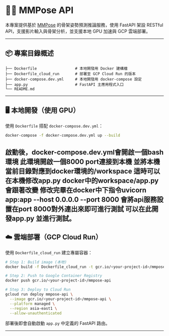 # 🏃‍♂️ MMPose API

本專案提供基於 [MMPose](https://github.com/open-mmlab/mmpose) 的骨架姿勢預測推論服務，使用 FastAPI 架設 RESTful API，支援影片輸入與骨架分析，並支援本地 GPU 加速與 GCP 雲端部署。

---

## 📦 專案目錄概述

```
├── Dockerfile                 # 本地開發用 Docker 建構檔
├── Dockerfile_cloud_run       # 部署至 GCP Cloud Run 的版本
├── docker-compose.dev.yml     # 本地開發用 docker-compose 設定
├── app.py                     # FastAPI 主應用程式入口
└── README.md
```

---

## 🖥️ 本地開發（使用 GPU）

使用 `Dockerfile` 搭配 `docker-compose.dev.yml`：

```bash
docker-compose -f docker-compose.dev.yml up --build
```

啟動後，docker-compose.dev.yml會開啟一個bash環境 
此環境開啟一個8000 port連接到本機 並將本機當前目錄對應到docker環境的/workspace
這時可以在本機修改app.py docker中的workspace/app.py會跟著改變
修改完畢在docker中下指令uvicorn app:app --host 0.0.0.0 --port 8000
會將api服務設置在port 8000對外連出來即可進行測試
可以在此開發app.py 並進行測試。
---

## ☁️ 雲端部署（GCP Cloud Run）

使用 `Dockerfile_cloud_run` 建立專屬容器：

```bash
# Step 1: Build image (本地)
docker build -f Dockerfile_cloud_run -t gcr.io/<your-project-id>/mmpose-api .

# Step 2: Push to Google Container Registry
docker push gcr.io/<your-project-id>/mmpose-api

# Step 3: Deploy to Cloud Run
gcloud run deploy mmpose-api \
  --image gcr.io/<your-project-id>/mmpose-api \
  --platform managed \
  --region asia-east1 \
  --allow-unauthenticated
```

部署後即會自動啟動 `app.py` 中定義的 FastAPI 路由。

---
